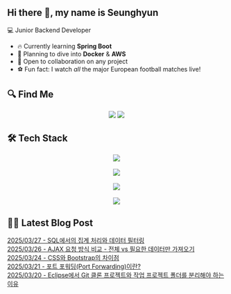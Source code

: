 

## Hi there 👋, my name is Seunghyun

💻 Junior Backend Developer

- 🔥 Currently learning **Spring Boot**
- 🌊 Planning to dive into **Docker** & **AWS**
- 🤝 Open to collaboration on any project
- ⚽ Fun fact: I watch *all* the major European football matches live!

## 🔍 Find Me

<p align="center">
  <a href="https://winn-dev.tistory.com/"><img src="https://img.shields.io/badge/Tech Blog-000000?style=for-the-badge&logo=tistory&logoColor=white&link=https://winn-dev.tistory.com/"/></a>
  <a href="mailto:tmdgus8779@gmail.com"><img src="https://img.shields.io/badge/Gmail-d14836?style=for-the-badge&logo=Gmail&logoColor=white&link=mailto:tmdgus8779@gmail.com"/></a>
</p>

## 🛠️ Tech Stack

<div align="center">
  <img src="https://go-skill-icons.vercel.app/api/icons?i=html,css,bootstrap,js,jquery" />
</div>
&nbsp;
<div align="center">
  <img src="https://go-skill-icons.vercel.app/api/icons?i=py,java,flask,spring,mysql" />
</div>
&nbsp;
<div align="center">
  <img src="https://skillicons.dev/icons?i=docker,git,github,ubuntu" />
</div>
&nbsp;
<div align="center">
  <img src="https://go-skill-icons.vercel.app/api/icons?i=dbeaver,eclipse,idea,vscode,vim" />
</div>

## ✍🏻 Latest Blog Post

[2025/03/27 - SQL에서의 집계 처리와 데이터 필터링](https://winn-dev.tistory.com/entry/SQL%EC%97%90%EC%84%9C%EC%9D%98-%EC%A7%91%EA%B3%84-%EC%B2%98%EB%A6%AC%EC%99%80-%EB%8D%B0%EC%9D%B4%ED%84%B0-%ED%95%84%ED%84%B0%EB%A7%81) <br/>
[2025/03/26 - AJAX 요청 방식 비교 - 전체 vs 필요한 데이터만 가져오기](https://winn-dev.tistory.com/entry/AJAX-%EC%9A%94%EC%B2%AD-%EB%B0%A9%EC%8B%9D-%EB%B9%84%EA%B5%90-%EC%A0%84%EC%B2%B4-vs-%ED%95%84%EC%9A%94%ED%95%9C-%EB%8D%B0%EC%9D%B4%ED%84%B0%EB%A7%8C-%EA%B0%80%EC%A0%B8%EC%98%A4%EA%B8%B0) <br/>
[2025/03/24 - CSS와 Bootstrap의 차이점](https://winn-dev.tistory.com/entry/CSS%EC%99%80-Bootstrap%EC%9D%98-%EC%B0%A8%EC%9D%B4%EC%A0%90) <br/>
[2025/03/21 - 포트 포워딩(Port Forwarding)이란?](https://winn-dev.tistory.com/entry/%ED%8F%AC%ED%8A%B8-%ED%8F%AC%EC%9B%8C%EB%94%A9Port-Forwarding%EC%9D%B4%EB%9E%80) <br/>
[2025/03/20 - Eclipse에서 Git 클론 프로젝트와 작업 프로젝트 폴더를 분리해야 하는 이유](https://winn-dev.tistory.com/entry/Eclipse%EC%97%90%EC%84%9C-Git-%ED%81%B4%EB%A1%A0-%ED%94%84%EB%A1%9C%EC%A0%9D%ED%8A%B8%EC%99%80-%EC%9E%91%EC%97%85-%ED%94%84%EB%A1%9C%EC%A0%9D%ED%8A%B8-%ED%8F%B4%EB%8D%94%EB%A5%BC-%EB%B6%84%EB%A6%AC%ED%95%B4%EC%95%BC-%ED%95%98%EB%8A%94-%EC%9D%B4%EC%9C%A0) <br/>
